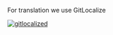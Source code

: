 For translation we use GitLocalize

[![gitlocalized ](https://gitlocalize.com/repo/4778/ru/badge.svg)](https://gitlocalize.com/repo/4778/ru?utm_source=badge)
